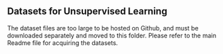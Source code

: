 ## Datasets for Unsupervised Learning
The dataset files are too large to be hosted on Github, and must be downloaded separately and moved to this folder. Please refer to the main Readme file for acquiring the datasets.